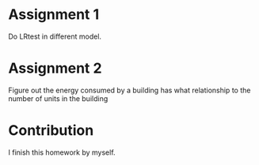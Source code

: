 # Assignment 1

Do LRtest in different model.


# Assignment 2

Figure out the energy consumed by a building has what relationship to the number of units in the building

# Contribution

I finish this homework by myself.